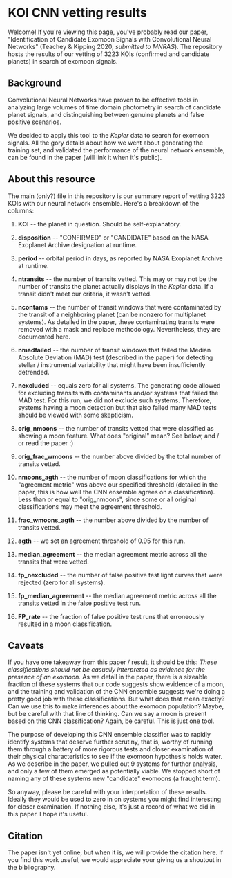# KOI CNN vetting results

Welcome! If you're viewing this page, you've probably read our paper, "Identification of Candidate Exomoon Signals with Convolutional Neural Networks" (Teachey & Kipping 2020, *submitted to MNRAS*). The repository hosts the results of our vetting of 3223 KOIs (confirmed and candidate planets) in search of exomoon signals.

## Background
Convolutional Neural Networks have proven to be effective tools in analyzing large volumes of time domain photometry in search of candidate planet signals, and distinguishing between genuine planets and false positive scenarios.

We decided to apply this tool to the *Kepler* data to search for exomoon signals. All the gory details about how we went about generating the training set, and validated the performance of the neural network ensemble, can be found in the paper (will link it when it's public).


## About this resource
The main (only?) file in this repository is our summary report of vetting 3223 KOIs with our neural network ensemble. Here's a breakdown of the columns:

1. **KOI** -- the planet in question. Should be self-explanatory.

2. **disposition** -- "CONFIRMED" or "CANDIDATE" based on the NASA Exoplanet Archive designation at runtime.

3. **period** -- orbital period in days, as reported by NASA Exoplanet Archive at runtime.

4. **ntransits** -- the number of transits vetted. This may or may not be the number of transits the planet actually displays in the *Kepler* data. If a transit didn't meet our criteria, it wasn't vetted.

5. **ncontams** -- the number of transit windows that were contaminated by the transit of a neighboring planet (can be nonzero for multiplanet systems). As detailed in the paper, these contaminating transits were removed with a mask and replace methodology. Nevertheless, they are documented here.

6. **nmadfailed** -- the number of transit windows that failed the Median Absolute Deviation (MAD) test (described in the paper) for detecting stellar / instrumental variability that might have been insufficiently detrended.

7. **nexcluded** -- equals zero for all systems. The generating code allowed for excluding transits with contaminants and/or systems that failed the MAD test. For this run, we did not exclude such systems. Therefore, systems having a moon detection but that also failed many MAD tests should be viewed with some skepticism.

8. **orig_nmoons** -- the number of transits vetted that were classified as showing a moon feature. What does "original" mean? See below, and / or read the paper :)

9. **orig_frac_wmoons** -- the number above divided by the total number of transits vetted.

10. **nmoons_agth** -- the number of moon classifications for which the "agreement metric" was above our specified threshold (detailed in the paper, this is how well the CNN ensemble agrees on a classification). Less than or equal to "orig_nmoons", since some or all original classifications may meet the agreement threshold.

11. **frac_wmoons_agth** -- the number above divided by the number of transits vetted.

12. **agth** -- we set an agreement threshold of 0.95 for this run.

13. **median_agreement** -- the median agreement metric across all the transits that were vetted.

14. **fp_nexcluded** -- the number of false positive test light curves that were rejected (zero for all systems).

15. **fp_median_agreement** -- the median agreement metric across all the transits vetted in the false positive test run.

16. **FP_rate** -- the fraction of false positive test runs that erroneously resulted in a moon classification. 


## Caveats
If you have one takeaway from this paper / result, it should be this: *These classifications should not be casually interpreted as evidence for the presence of an exomoon.* As we detail in the paper, there is a sizeable fraction of these systems that our code suggests show evidence of a moon, and the training and validation of the CNN ensemble suggests we're doing a pretty good job with these classifications. But what does that mean exactly? Can we use this to make inferences about the exomoon population? Maybe, but be careful with that line of thinking. Can we say a moon is present based on this CNN classification? Again, be careful. This is just one tool.

The purpose of developing this CNN ensemble classifier was to rapidly identify systems that deserve further scrutiny, that is, worthy of running them through a battery of more rigorous tests and closer examination of their physical characteristics to see if the exomoon hypothesis holds water. As we describe in the paper, we pulled out 9 systems for further analysis, and only a few of them emerged as potentially viable. We stopped short of naming any of these systems new "candidate" exomoons (a fraught term).

So anyway, please be careful with your interpretation of these results. Ideally they would be used to zero in on systems you might find interesting for closer examination. If nothing else, it's just a record of what we did in this paper. I hope it's useful.


## Citation
The paper isn't yet online, but when it is, we will provide the citation here. If you find this work useful, we would appreciate your giving us a shoutout in the bibliography.

